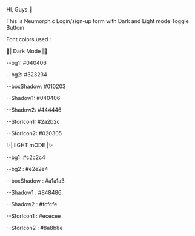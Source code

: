 Hi, Guys 👋

This is Neumorphic Login/sign-up form with Dark and Light mode Toggle Buttom

Font colors used :

🌙| Dark Mode |🌙

--bg1: #040406

--bg2: #323234

--boxShadow: #010203

--Shadow1: #040406

--Shadow2: #444446

--SforIcon1: #2a2b2c

--SforIcon2: #020305

✨| lIGHT mODE |✨

--bg1 :#c2c2c4

--bg2 : #e2e2e4

--boxShadow : #a1a1a3

--Shadow1 : #848486

--Shadow2 : #fcfcfe

--SforIcon1 : #ececee

--SforIcon2 : #8a8b8e
